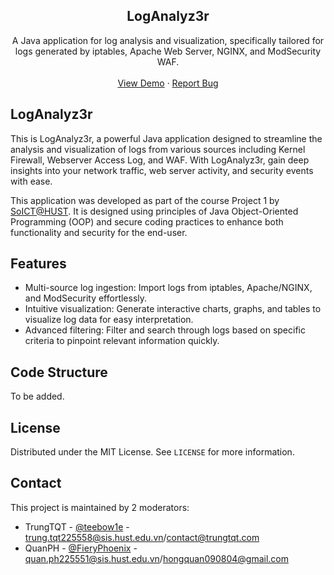 <div align="center">
  <h2 align="center">LogAnalyz3r</h3>

  <p align="center">
    A Java application for log analysis and visualization, specifically tailored for  <br /> logs generated by iptables, Apache Web Server, NGINX, and ModSecurity WAF.
    <br />
    <br />
    <a href="https://github.com/teebow1e/project1-soict/">View Demo</a>
    ·
    <a href="https://github.com/teebow1e/project1-soict/issues">Report Bug</a>
  </p>
</div>

## LogAnalyz3r
This is LogAnalyz3r, a powerful Java application designed to streamline the analysis and visualization of logs from various sources including Kernel Firewall, Webserver Access Log, and WAF. With LogAnalyz3r, gain deep insights into your network traffic, web server activity, and security events with ease. 

This application was developed as part of the course Project 1 by [SoICT@HUST](https://soict.hust.edu.vn/). It is designed using principles of Java Object-Oriented Programming (OOP) and secure coding practices to enhance both functionality and security for the end-user.

## Features
- Multi-source log ingestion: Import logs from iptables, Apache/NGINX, and ModSecurity effortlessly.
- Intuitive visualization: Generate interactive charts, graphs, and tables to visualize log data for easy interpretation.
- Advanced filtering: Filter and search through logs based on specific criteria to pinpoint relevant information quickly.

## Code Structure
To be added.

## License
Distributed under the MIT License. See `LICENSE` for more information.

## Contact
This project is maintained by 2 moderators:
- TrungTQT - [@teebow1e](https://github.com/teebow1e/) - trung.tqt225558@sis.hust.edu.vn/contact@trungtqt.com
- QuanPH - [@FieryPhoenix](https://www.facebook.com/quan.phamhong.98871) - quan.ph225551@sis.hust.edu.vn/hongquan090804@gmail.com

